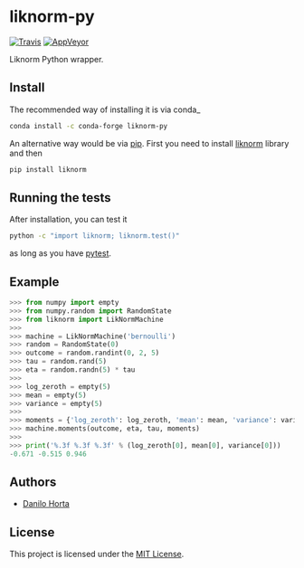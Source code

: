 # liknorm-py

[![Travis](https://img.shields.io/travis/limix/liknorm-py.svg?style=flat-square&label=linux%20%2F%20macos%20build)](https://travis-ci.org/limix/liknorm-py) [![AppVeyor](https://img.shields.io/appveyor/ci/Horta/liknorm-py.svg?style=flat-square&label=windows%20build)](https://ci.appveyor.com/project/Horta/liknorm-py)

Liknorm Python wrapper.

## Install

The recommended way of installing it is via conda_

```bash
conda install -c conda-forge liknorm-py
```

An alternative way would be via [pip](https://pypi.python.org/pypi/pip).
First you need to install [liknorm](http://liknorm.readthedocs.io/) library and then

```bash
pip install liknorm
```

## Running the tests

After installation, you can test it

```bash
python -c "import liknorm; liknorm.test()"
```

as long as you have [pytest](http://docs.pytest.org/en/latest/).

## Example

```python
>>> from numpy import empty
>>> from numpy.random import RandomState
>>> from liknorm import LikNormMachine
>>>
>>> machine = LikNormMachine('bernoulli')
>>> random = RandomState(0)
>>> outcome = random.randint(0, 2, 5)
>>> tau = random.rand(5)
>>> eta = random.randn(5) * tau
>>>
>>> log_zeroth = empty(5)
>>> mean = empty(5)
>>> variance = empty(5)
>>>
>>> moments = {'log_zeroth': log_zeroth, 'mean': mean, 'variance': variance}
>>> machine.moments(outcome, eta, tau, moments)
>>>
>>> print('%.3f %.3f %.3f' % (log_zeroth[0], mean[0], variance[0]))
-0.671 -0.515 0.946
```

## Authors

* [Danilo Horta](https://github.com/horta)

## License

This project is licensed under the [MIT License](https://raw.githubusercontent.com/limix/liknorm-py/master/LICENSE.md).
